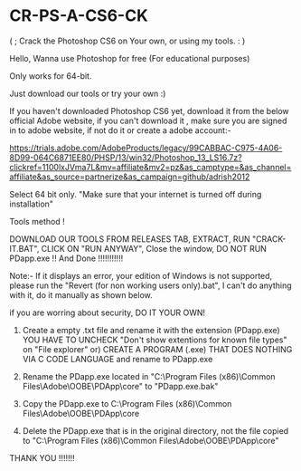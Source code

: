 # CR-PS-A-CS6-CK
( ; Crack the Photoshop CS6 on Your own, or using my tools. : )

Hello,
Wanna use Photoshop for free (For educational purposes)

Only works for 64-bit.

Just download our tools or try your own :)

If you haven't downloaded Photoshop CS6 yet, download it from the below official Adobe website, if you can't download it , make sure you are signed in to adobe website, if not do it or create a adobe account:-

https://trials.adobe.com/AdobeProducts/legacy/99CABBAC-C975-4A06-8D99-064C6871EE80/PHSP/13/win32/Photoshop_13_LS16.7z?clickref=1100lxJVma7L&mv=affiliate&mv2=pz&as_camptype=&as_channel=affiliate&as_source=partnerize&as_campaign=github/adrish2012

Select 64 bit only.
"Make sure that your internet is turned off during installation"

Tools method !

DOWNLOAD OUR TOOLS FROM RELEASES TAB, EXTRACT, RUN "CRACK-IT.BAT", CLICK ON "RUN ANYWAY", Close the window, DO NOT RUN PDapp.exe !!
And Done !!!!!!!!!!!

Note:- If it displays an error, your edition of Windows is not supported, please run the "Revert (for non working users only).bat", I can't do anything with it, do it manually as shown below.


if you are worring about security,
DO IT YOUR OWN!

1) Create a empty .txt file and rename it with the extension (PDapp.exe) YOU HAVE TO UNCHECK "Don't show extentions for known file types" on "File explorer"
or) CREATE A PROGRAM (.exe) THAT DOES NOTHING VIA C CODE LANGUAGE and rename to PDapp.exe

2) Rename the PDapp.exe located in "C:\Program Files (x86)\Common Files\Adobe\OOBE\PDApp\core" to "PDapp.exe.bak"

3) Copy the PDapp.exe to C:\Program Files (x86)\Common Files\Adobe\OOBE\PDApp\core

4) Delete the PDapp.exe that is in the original directory, not the file copied to "C:\Program Files (x86)\Common Files\Adobe\OOBE\PDApp\core"


THANK YOU !!!!!!!
